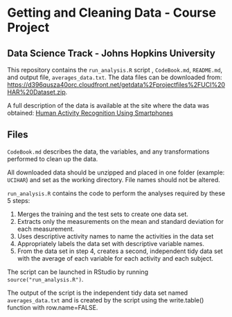 # Getting and Cleaning Data - Course Project
## Data Science Track - Johns Hopkins University


This repository contains the `run_analysis.R` script , `CodeBook.md`, `README.md`, and output file, `averages_data.txt`.  The data files can be  downloaded from: https://d396qusza40orc.cloudfront.net/getdata%2Fprojectfiles%2FUCI%20HAR%20Dataset.zip.  

 A full description of the data is available at the site where the data was obtained: [Human Activity Recognition Using Smartphones](http://archive.ics.uci.edu/ml/datasets/Human+Activity+Recognition+Using+Smartphones)

## Files

`CodeBook.md` describes the data, the variables, and any transformations performed to clean up the data.

All downloaded data should be unzipped and placed in one folder (example: `UCIHAR`) and set as the working directory. File names should not be altered.

`run_analysis.R` contains the code to perform the analyses required by these 5 steps: 

1. Merges the training and the test sets to create one data set.
2. Extracts only the measurements on the mean and standard deviation for each measurement. 
3. Uses descriptive activity names to name the activities in the data set
4. Appropriately labels the data set with descriptive variable names. 
5. From the data set in step 4, creates a second, independent tidy data set with the average of each variable for each activity and each subject.

The script can be launched in RStudio by running ```source("run_analysis.R")```.

The output of the script is the independent tidy data set named `averages_data.txt` and is created by the script using the write.table() function with row.name=FALSE.
